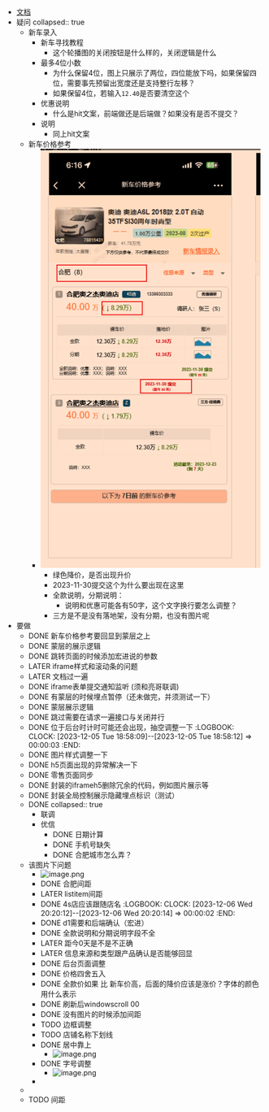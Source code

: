 - [文档](https://docs.qq.com/doc/DR0FuYllvc3BKdGZR)
- 疑问
  collapsed:: true
	- 新车录入
		- 新车寻找教程
			- 这个轮播图的关闭按钮是什么样的，关闭逻辑是什么
		- 最多4位小数
			- 为什么保留4位，图上只展示了两位，四位能放下吗，如果保留四位，需要事先预留出宽度还是支持整行左移？
			- 如果保留4位，若输入`12.40`是否要清空这个
		- 优惠说明
			- 什么是hit文案，前端做还是后端做？如果没有是否不提交？
		- 说明
			- 同上hit文案
	- 新车价格参考
		- ![image.png](../assets/image_1701311810014_0.png)
			- 绿色降价，是否出现升价
			- 2023-11-30提交这个为什么要出现在这里
			- 全款说明，分期说明：
				- 说明和优惠可能各有50字，这个文字换行要怎么调整？
			- 三方是不是没有落地架，没有分期，也没有图片呢
- 要做
	- DONE 新车价格参考要回显到蒙层之上
	- DONE 蒙层的展示逻辑
	- DONE 跳转页面的时候添加宏进说的参数
	- LATER iframe样式和滚动条的问题
	- LATER 文档过一遍
	- DONE iframe表单提交通知监听 (须和亮哥联调)
	- DONE 有蒙层的时候埋点暂停（还未做完，并须测试一下）
	- DONE 蒙层展示逻辑
	- DONE 跳过需要在请求一遍接口与关闭并行
	- DONE 位于后台时计时可能还会出现，抽空调整一下
	  :LOGBOOK:
	  CLOCK: [2023-12-05 Tue 18:58:09]--[2023-12-05 Tue 18:58:12] =>  00:00:03
	  :END:
	- DONE 图片样式调整一下
	- DONE h5页面出现的异常解决一下
	- DONE 零售页面同步
	- DONE 封装的iframeh5删除冗余的代码，例如图片展示等
	- DONE 封装全局控制展示隐藏埋点标识（测试）
	- DONE
	  collapsed:: true
		- 联调
		- 优信
			- DONE 日期计算
			- DONE 手机号缺失
			- DONE 合肥城市怎么弄？
	- 该图片下问题
		- ![image.png](../assets/image_1701860280115_0.png)
		- DONE 合肥间距
		- LATER listitem间距
		- DONE 4s店应该跟随店名
		  :LOGBOOK:
		  CLOCK: [2023-12-06 Wed 20:20:12]--[2023-12-06 Wed 20:20:14] =>  00:00:02
		  :END:
		- DONE d1需要和后端确认（宏进）
		- DONE 全款说明和分期说明字段不全
		- LATER 距今0天是不是不正确
		- LATER 信息来源和类型跟产品确认是否能够回显
		- DONE 后台页面调整
		- DONE 价格四舍五入
		- DONE 全款价如果 比 新车价高，后面的降价应该是涨价？字体的颜色用什么表示
		- DONE  刷新后windowscroll 00
		- DONE 没有图片的时候添加间距
		- TODO 边框调整
		- TODO 店铺名称下划线
		- DONE 居中靠上
			- ![image.png](../assets/image_1702012996924_0.png)
		- DONE 字号调整
			- ![image.png](../assets/image_1702013011025_0.png)
		-
	-
	- TODO 间距